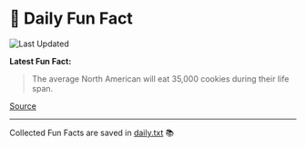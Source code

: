 # 🌟 Daily Fun Fact

![Last Updated](https://img.shields.io/badge/Last_Updated-2025_06_21-blue?style=flat-square)

**Latest Fun Fact:**

> The average North American will eat 35,000 cookies during their life span.

[Source](http://www.djtech.net/humor/useless_facts.htm)

---

Collected Fun Facts are saved in [daily.txt](daily.txt) 📚

